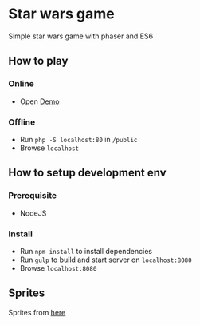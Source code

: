 # Star wars game
Simple star wars game with phaser and ES6

## How to play
### Online
- Open [Demo](http://xire28.github.io/phaser-star-wars)

### Offline
- Run `php -S localhost:80` in `/public`
- Browse `localhost`

## How to setup development env
### Prerequisite
- NodeJS

### Install
- Run `npm install` to install dependencies
- Run `gulp` to build and start server on `localhost:8080`
- Browse `localhost:8080`

## Sprites
Sprites from [here](http://kavinveldar.deviantart.com/art/Star-Wars-and-Other-places-Fighters-437244021)